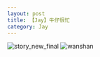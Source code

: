 ```yaml
---
layout: post
title: 【Jay】牛仔很忙
category: Jay
---
```

![story_new_final](http://s1r3itzmh.hd-bkt.clouddn.com/img/story_new_final_0322.png)
![wanshan](http://s1r3itzmh.hd-bkt.clouddn.com/img/wanshan.png)





  




